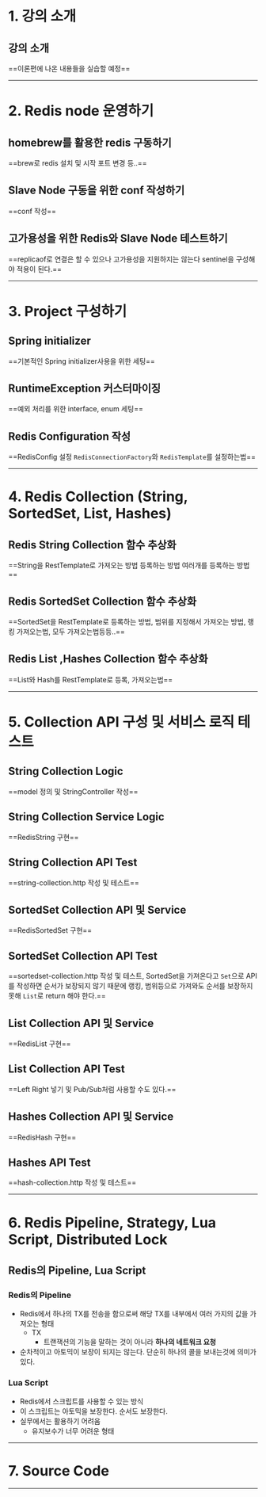 # 1. 강의 소개
## 강의 소개
==이론편에 나온 내용들을 실습할 예정==
****
# 2. Redis node 운영하기
## homebrew를 활용한 redis 구동하기
==brew로 redis 설치 및 시작 포트 변경 등..==
## Slave Node 구동을 위한 conf 작성하기
==conf 작성==
## 고가용성을 위한 Redis와 Slave Node 테스트하기
==replicaof로 연결은 할 수 있으나 고가용성을 지원하지는 않는다 sentinel을 구성해야 적용이 된다.==
****
# 3. Project 구성하기
## Spring initializer
==기본적인 Spring initializer사용을 위한 세팅==
## RuntimeException 커스터마이징
==예외 처리를 위한 interface, enum 세팅==
## Redis Configuration 작성
==RedisConfig 설정 `RedisConnectionFactory`와 `RedisTemplate`를 설정하는법==
****
# 4. Redis Collection (String, SortedSet, List, Hashes)
## Redis String Collection 함수 추상화
==String을 RestTemplate로 가져오는 방법 등록하는 방법 여러개를 등록하는 방법==
## Redis SortedSet Collection 함수 추상화
==SortedSet을 RestTemplate로 등록하는 방법, 범위를 지정해서 가져오는 방법, 랭킹 가져오는법, 모두 가져오는법등등..==
## Redis List ,Hashes Collection 함수 추상화
==List와 Hash를 RestTemplate로 등록, 가져오는법==
****
# 5. Collection API 구성 및 서비스 로직 테스트
## String Collection Logic
==model 정의 및 StringController 작성==
## String Collection Service Logic
==RedisString 구현==
## String Collection API Test
==string-collection.http 작성 및 테스트==
## SortedSet Collection API 및 Service
==RedisSortedSet 구현==
## SortedSet Collection API Test
==sortedset-collection.http 작성 및 테스트, SortedSet을 가져온다고 `Set`으로 API를 작성하면 순서가 보장되지 않기 때문에 랭킹, 범위등으로 가져와도 순서를 보장하지 못해 `List`로 return 해야 한다.==
## List Collection API 및 Service
==RedisList 구현==
## List Collection API Test
==Left Right 넣기 및 Pub/Sub처럼 사용할 수도 있다.==
## Hashes Collection API 및 Service
==RedisHash 구현==
## Hashes API Test
==hash-collection.http 작성 및 테스트==
****
# 6. Redis Pipeline, Strategy, Lua Script, Distributed Lock
## Redis의 Pipeline, Lua Script
### Redis의 Pipeline
-  Redis에서 하나의 TX를 전송을 함으로써 해당 TX를 내부에서 여러 가지의 값을 가져오는 형태
	- TX
		- 트랜잭션의 기능을 말하는 것이 아니라 **하나의 네트워크 요청**
- 순차적이고 아토믹이 보장이 되지는 않는다. 단순히 하나의 콜을 보내는것에 의미가 있다.
### Lua Script
- Redis에서 스크립트를 사용할 수 있는 방식
- 이 스크립트는 아토믹을 보장한다. 순서도 보장한다.
- 실무에서는 활용하기 어려움
	- 유지보수가 너무 어려운 형태
****
# 7. Source Code

****